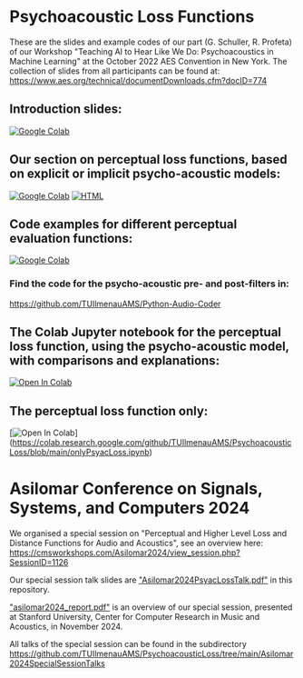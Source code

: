 # Psychoacoustic Loss Functions
These are the slides and example codes of our part (G. Schuller, R. Profeta) of our Workshop "Teaching AI to Hear Like We Do: Psychoacoustics in Machine Learning" at the October 2022 AES Convention in New York.
The collection of slides from all participants can be found at:
https://www.aes.org/technical/documentDownloads.cfm?docID=774 

## Introduction slides:

[![Google Colab](https://badgen.net/badge/Launch/on%20Google%20Colab/black?icon=terminal)](https://colab.research.google.com/github/TUIlmenauAMS/PsychoacousticLoss/blob/main/WorkshopIntroduction.ipynb)


## Our section on perceptual loss functions, based on explicit or implicit psycho-acoustic models:

[![Google Colab](https://badgen.net/badge/Launch/on%20Google%20Colab/black?icon=terminal)](https://colab.research.google.com/github/TUIlmenauAMS/PsychoacousticLoss/blob/main/perceptualLossFunctions.ipynb)
[![HTML](https://badgen.net/badge/View/html/black?icon=terminal)](https://tuilmenauams.github.io/PsychoacousticLoss/)

## Code examples for different perceptual evaluation functions:
[![Google Colab](https://badgen.net/badge/Launch/on%20Google%20Colab/black?icon=terminal)](https://colab.research.google.com/github/TUIlmenauAMS/PsychoacousticLoss/blob/main/psycho_demo_aes22.ipynb)

### Find the code for the psycho-acoustic pre- and post-filters in:
https://github.com/TUIlmenauAMS/Python-Audio-Coder 

## The Colab Jupyter notebook for the perceptual loss function, using the psycho-acoustic model, with comparisons and explanations:
[![Open In Colab](https://colab.research.google.com/assets/colab-badge.svg)](https://colab.research.google.com/github/TUIlmenauAMS/PsychoacousticLoss/blob/main/psyacLoss.ipynb)

## The perceptual loss function only:
[![Open In Colab](https://colab.research.google.com/assets/colab-badge.svg)]
(https://colab.research.google.com/github/TUIlmenauAMS/PsychoacousticLoss/blob/main/onlyPsyacLoss.ipynb)

# Asilomar Conference on Signals, Systems, and Computers 2024 
We organised a special session on "Perceptual and Higher Level Loss and Distance Functions for Audio and Acoustics", see an overview here:
https://cmsworkshops.com/Asilomar2024/view_session.php?SessionID=1126

Our special session talk slides are ["Asilomar2024PsyacLossTalk.pdf"](Asilomar2024PsyacLossTalk.pdf) in this repository.

["asilomar2024_report.pdf"](asilomar2024_report.pdf) is an overview of our special session, presented at Stanford University, Center for Computer Research in Music and Acoustics, in November 2024.

All talks of the special session can be found in the subdirectory 
https://github.com/TUIlmenauAMS/PsychoacousticLoss/tree/main/Asilomar2024SpecialSessionTalks
